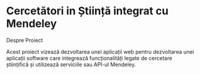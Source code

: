 # Cercetători in Știință integrat cu Mendeley
Despre Proiect

Acest proiect vizează dezvoltarea unei aplicații web pentru dezvoltarea unei aplicații software care integrează funcționalități legate de cercetare științifică și utilizează serviciile sau API-ul Mendeley.
